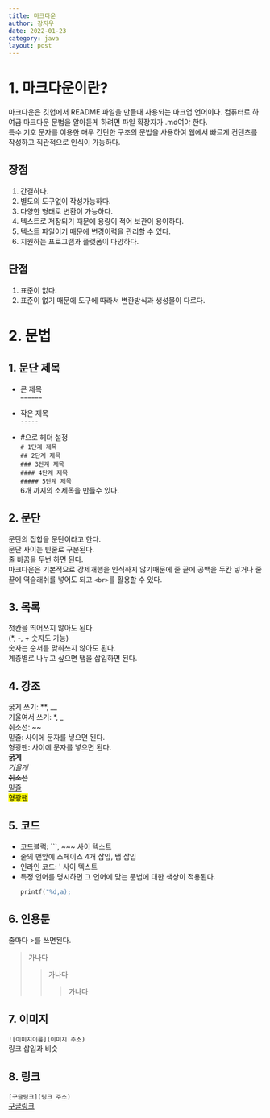 ```yaml
---
title: 마크다운
author: 강지우
date: 2022-01-23
category: java
layout: post
---
```


# 1. 마크다운이란?
마크다운은 깃헙에서 README 파일을 만들때 사용되는 마크업 언어이다.
컴퓨터로 하여금 마크다운 문법을 알아듣게 하려면 파일 확장자가 .md여야 한다.  
특수 기호 문자를 이용한 매우 간단한 구조의 문법을 사용하여 웹에서 빠르게 컨텐츠를 작성하고 직관적으로 인식이 가능하다.  
  
## 장점
1. 간결하다.
2. 별도의 도구없이 작성가능하다.  
3. 다양한 형태로 변환이 가능하다.  
4. 텍스트로 저장되기 때문에 용량이 적어 보관이 용이하다.  
5. 텍스트 파일이기 때문에 변경이력을 관리할 수 있다.  
6. 지원하는 프로그램과 플랫폼이 다양하다.  
## 단점
1. 표준이 없다.
2. 표준이 없기 때문에 도구에 따라서 변환방식과 생성물이 다르다.  

# 2. 문법  
## 1. 문단 제목
+ 큰 제목      
  `======`  

+ 작은 제목          
  `-----`  

+ #으로 헤더 설정    
    `# 1단계 제목`  
    `## 2단계 제목`  
    `### 3단계 제목`  
    `#### 4단계 제목`  
    `##### 5단계 제목`      
  6개 까지의 소제목을 만들수 있다.      

## 2. 문단
문단의 집합을 문단이라고 한다.  
문단 사이는 빈줄로 구분된다.  
줄 바꿈을 두번 하면 된다.  
마크다운은 기본적으로 강제개행을 인식하지 않기때문에 줄 끝에 공백을 두칸 넣거나 줄끝에 역슬래쉬를 넣어도 되고 `<br>`를 활용할 수 있다.  

## 3. 목록
첫칸을 띄어쓰지 않아도 된다.  
(*, -, + 숫자도 가능)  
숫자는 순서를 맞춰쓰지 않아도 된다.  
계층별로 나누고 싶으면 탭을 삽입하면 된다.  

## 4. 강조
굵게 쓰기:  **, __  
기울여서 쓰기: *, _  
취소선: ~~  
밑줄: <u> </u> 사이에 문자를 넣으면 된다.  
형광팬: <mark></mark> 사이에 문자를 넣으면 된다.  
**굵게**  
_기울게_  
~~취소선~~  
<u>밑줄</u>  
<mark>형광팬</mark>  

## 5. 코드
- 코드블럭: ```, \~\~~ 사이 텍스트
- 줄의 맨앞에 스페이스 4개 삽입, 탭 삽입
- 인라인 코드: \' 사이 텍스트
- 특정 언어를 명시하면 그 언어에 맞는 문법에 대한 색상이 적용된다.
    ``` c
    printf("%d,a);
    ```  

## 6. 인용문
줄마다 >를 쓰면된다.  
> 가나다
>> 가나다
>>> 가나다  
  
## 7. 이미지
`![이미지이름](이미지 주소)`  
링크 삽입과 비슷  

## 8. 링크
`[구글링크](링크 주소)`  
[구글링크](https://www.google.co.kr/)  
  


    


             
    
         


    
            